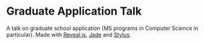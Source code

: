 # Graduate Application Talk

A talk on graduate school application (MS programs in Computer Science in particular). Made with [Reveal.js](http://lab.hakim.se/reveal-js/), [Jade](http://jade-lang.com/) and [Stylus](http://learnboost.github.com/stylus/).

<!-- Check it out [here](http://scottcheng.github.io/grad-app-talk/). -->
